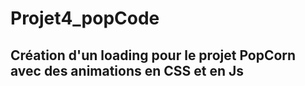 # Projet4_popCode
## Création d'un loading pour le projet PopCorn avec des animations en CSS et en Js
